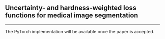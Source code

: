 ## Uncertainty- and hardness-weighted loss functions for medical image segmentation
---
 The PyTorch implementation will be available once the paper is accepted.
